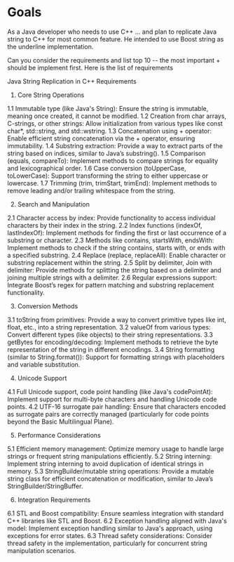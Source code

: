 # Goals


As a Java developer  who needs to use C++ ... and plan to replicate Java string to C++ for most common feature. He intended to use Boost string as the underline  implementation. 

Can you consider the requirements and list top 10 -- the most important + should be implement first.
Here is the list of requirements



Java String Replication in C++ Requirements

1. Core String Operations

1.1 Immutable type (like Java's String): Ensure the string is immutable, meaning once created, it cannot be modified.
1.2 Creation from char arrays, C-strings, or other strings: Allow initialization from various types like const char*, std::string, and std::wstring.
1.3 Concatenation using + operator: Enable efficient string concatenation via the + operator, ensuring immutability.
1.4 Substring extraction: Provide a way to extract parts of the string based on indices, similar to Java’s substring().
1.5 Comparison (equals, compareTo): Implement methods to compare strings for equality and lexicographical order.
1.6 Case conversion (toUpperCase, toLowerCase): Support transforming the string to either uppercase or lowercase.
1.7 Trimming (trim, trimStart, trimEnd): Implement methods to remove leading and/or trailing whitespace from the string.

2. Search and Manipulation

2.1 Character access by index: Provide functionality to access individual characters by their index in the string.
2.2 Index functions (indexOf, lastIndexOf): Implement methods for finding the first or last occurrence of a substring or character.
2.3 Methods like contains, startsWith, endsWith: Implement methods to check if the string contains, starts with, or ends with a specified substring.
2.4 Replace (replace, replaceAll): Enable character or substring replacement within the string.
2.5 Split by delimiter, Join with delimiter: Provide methods for splitting the string based on a delimiter and joining multiple strings with a delimiter.
2.6 Regular expressions support: Integrate Boost’s regex for pattern matching and substring replacement functionality.

3. Conversion Methods

3.1 toString from primitives: Provide a way to convert primitive types like int, float, etc., into a string representation.
3.2 valueOf from various types: Convert different types (like objects) to their string representations.
3.3 getBytes for encoding/decoding: Implement methods to retrieve the byte representation of the string in different encodings.
3.4 String formatting (similar to String.format()): Support for formatting strings with placeholders and variable substitution.

4. Unicode Support

4.1 Full Unicode support, code point handling (like Java's codePointAt): Implement support for multi-byte characters and handling Unicode code points.
4.2 UTF-16 surrogate pair handling: Ensure that characters encoded as surrogate pairs are correctly managed (particularly for code points beyond the Basic Multilingual Plane).

5. Performance Considerations

5.1 Efficient memory management: Optimize memory usage to handle large strings or frequent string manipulations efficiently.
5.2 String interning: Implement string interning to avoid duplication of identical strings in memory.
5.3 StringBuilder/mutable string operations: Provide a mutable string class for efficient concatenation or modification, similar to Java’s StringBuilder/StringBuffer.

6. Integration Requirements

6.1 STL and Boost compatibility: Ensure seamless integration with standard C++ libraries like STL and Boost.
6.2 Exception handling aligned with Java's model: Implement exception handling similar to Java's approach, using exceptions for error states.
6.3 Thread safety considerations: Consider thread safety in the implementation, particularly for concurrent string manipulation scenarios.

